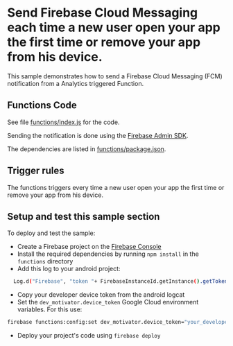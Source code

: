 # Send Firebase Cloud Messaging each time a new user open your app the first time or remove your app from his device.

This sample demonstrates how to send a Firebase Cloud Messaging (FCM) notification from a Analytics triggered Function.


## Functions Code

See file [functions/index.js](functions/index.js) for the code.

Sending the notification is done using the [Firebase Admin SDK](https://www.npmjs.com/package/firebase-admin).

The dependencies are listed in [functions/package.json](functions/package.json).


## Trigger rules

The functions triggers every time a new user open your app the first time or remove your app from his device.

## Setup and test this sample section

To deploy and test the sample:

 - Create a Firebase project on the [Firebase Console](https://console.firebase.google.com)
 - Install the required dependencies by running `npm install` in the `functions` directory
 - Add this log to your android project:

```bash
  Log.d("Firebase", "token "+ FirebaseInstanceId.getInstance().getToken());
```
 - Copy your developer device token from the android logcat  
 - Set the `dev_motivator.device_token` Google Cloud environment variables. For this use:

```bash
firebase functions:config:set dev_motivator.device_token="your_developer_device_token" 
```
 - Deploy your project's code using `firebase deploy`